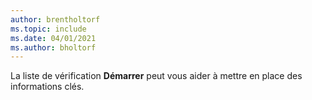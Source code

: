 ```yaml
---
author: brentholtorf
ms.topic: include
ms.date: 04/01/2021
ms.author: bholtorf
---
```

La liste de vérification **Démarrer** peut vous aider à mettre en place des informations clés.  

